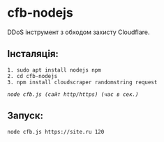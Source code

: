 # cfb-nodejs
DDoS інструмент з обходом захисту Cloudflare.

<h2>Інсталяція:</h2>
<code>1. sudo apt install nodejs npm</code><br>
<code>2. cd cfb-nodejs</code><br>
<code>3. npm install cloudscraper randomstring request</code><br>

<i><code>node cfb.js (сайт http/https) (час в сек.)</code></i>

<h2>Запуск:</h2>
<code>node cfb.js https://site.ru 120</code>

